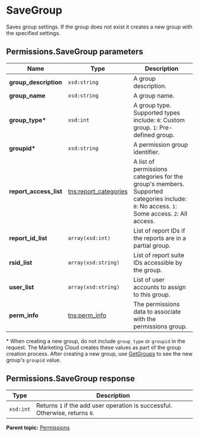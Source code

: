 # SaveGroup

Saves group settings. If the group does not exist it creates a new group with the specified settings.

## Permissions.SaveGroup parameters

|Name|Type|Description|
|----|----|-----------|
|**group\_description** |`xsd:string` | A group description. |
|**group\_name** |`xsd:string` |A group name.|
|**group\_type\*** |`xsd:int` | A group type. Supported types include: `0`: Custom group. `1`: Pre-defined group. |
|**groupid\*** |`xsd:string` |A permission group identifier.|
|**report\_access\_list** |[tns:report\_categories](../../data_types/r_report_categories.md#) | A list of permissions categories for the group's members. Supported categories include: `0`: No access. `1`: Some access. `2`: All access. |
|**report\_id\_list** |`array(xsd:int)` |List of report IDs if the reports are in a partial group.|
|**rsid\_list** |`array(xsd:string)` |List of report suite IDs accessible by the group.|
|**user\_list** |`array(xsd:string)` |List of user accounts to assign to this group.|
|**perm\_info** |[tns:perm\_info](../../data_types/r_perm_info.md#) |The permissions data to associate with the permissions group.|

\* When creating a new group, do not include `group_type` or `groupid` in the request. The Marketing Cloud creates these values as part of the group creation process. After creating a new group, use [GetGroups](r_getGroups.md#) to see the new group's `groupid` value.

## Permissions.SaveGroup response

|Type|Description|
|----|-----------|
|`xsd:int` |Returns `1` if the add user operation is successful. Otherwise, returns `0`.|

**Parent topic:** [Permissions](../../methods/permissions/c_api_admin_methods_permissions.md)

